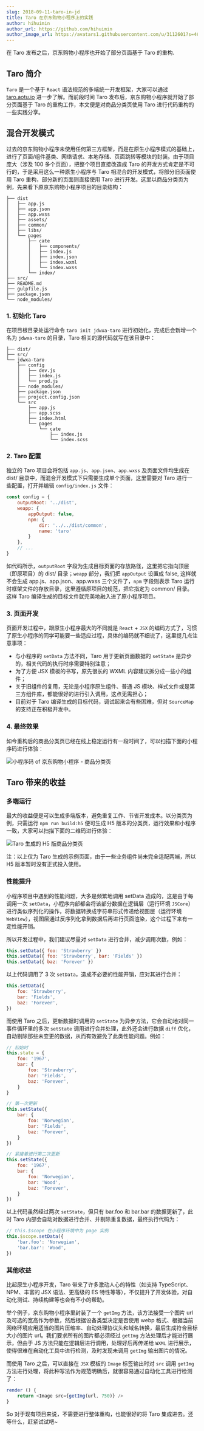 ```yaml
---
slug: 2018-09-11-taro-in-jd
title: Taro 在京东购物小程序上的实践
author: hihuimin
author_url: https://github.com/hihuimin
author_image_url: https://avatars1.githubusercontent.com/u/3112601?s=460&v=4
---
```


在 Taro 发布之后，京东购物小程序也开始了部分页面基于 Taro 的重构.

<!--truncate-->

## Taro 简介

`Taro` 是一个基于 `React` 语法规范的多端统一开发框架，大家可以通过 [taro.aotu.io](https://taro.aotu.io/) 进一步了解。而前段时间 Taro 发布后，京东购物小程序就开始了部分页面基于 Taro 的重构工作，本文便是对商品分类页使用 Taro 进行代码重构的一些实践分享。

## 混合开发模式

过去的京东购物小程序未使用任何第三方框架，而是在原生小程序模式的基础上，进行了页面/组件基类、网络请求、本地存储、页面跳转等模块的封装。由于项目庞大（涉及 100 多个页面），把整个项目直接改造成 Taro 的开发方式肯定是不可行的，于是采用这么一种原生小程序与 Taro 相混合的开发模式，将部分旧页面使用 Taro 重构，部分新的页面则直接使用 Taro 进行开发。这里以商品分类页为例，先来看下原京东购物小程序项目的目录结构：

```
├── dist
│   ├── app.js
│   ├── app.json
│   ├── app.wxss
│   ├── assets/
│   ├── common/
│   ├── libs/
│   └── pages
│       ├── cate
│       │   ├── components/
│       │   ├── index.js
│       │   ├── index.json
│       │   ├── index.wxml
│       │   └── index.wxss
│       └── index/
├── src/
├── README.md
├── gulpfile.js
├── package.json
└── node_modules/
```

### 1. 初始化 Taro

在项目根目录处运行命令 `taro init jdwxa-taro` 进行初始化，完成后会新增一个名为 `jdwxa-taro` 的目录，Taro 相关的源代码就写在该目录中：

```
├── dist/
├── src/
└── jdwxa-taro
    ├── config
    │   ├── dev.js
    │   ├── index.js
    │   └── prod.js
    ├── node_modules/
    ├── package.json
    ├── project.config.json
    └── src
        ├── app.js
        ├── app.scss
        ├── index.html
        └── pages
            └── cate
                ├── index.js
                └── index.scss
```

### 2. Taro 配置

独立的 Taro 项目会将包括 `app.js`、`app.json`、`app.wxss` 及页面文件均生成在 dist/ 目录中，而混合开发模式下只需要生成单个页面，这里需要对 Taro 进行一些配置，打开并编辑 `config/index.js` 文件：

``` js
const config = {
    outputRoot: '../dist',
    weapp: {
        appOutput: false,
        npm: {
            dir: '../../dist/common',
            name: 'taro'
        }
    },
    // ...
}
```

如代码所示，`outputRoot` 字段为生成目标页面的存放路径，这里把它指向顶层（即原项目）的 dist/ 目录；`weapp` 部分，我们把 `appOutput` 设置成 false, 这样就不会生成 app.js、app.json、app.wxss 三个文件了，`npm` 字段则表示 Taro 运行时框架文件的存放目录，这里遵循原项目的规范，把它指定为 common/ 目录。这样 Taro 编译生成的目标文件就完美地融入进了原小程序项目。

### 3. 页面开发

页面开发过程中，跟原生小程序最大的不同就是 `React` + `JSX` 的编码方式了，习惯了原生小程序的同学可能要一些适应过程，具体的编码就不细说了，这里提几点注意事项：

- 与小程序的 `setData` 方法不同，Taro 用于更新页面数据的 `setState` 是异步的，相关代码的执行时序需要特别注意；
- 为了方便 JSX 模板的书写，原先很长的 WXML 内容建议拆分成一些小的组件；
- 关于旧组件的复用，无论是小程序原生组件、普通 JS 模块、样式文件或是第三方组件库，都能很好的进行引入调用，这点无需担心；
- 目前对于 Taro 编译生成的目标代码，调试起来会有些困难，但对 `SourceMap` 的支持正在积极开发中。

### 4. 最终效果

如今重构后的商品分类页已经在线上稳定运行有一段时间了，可以扫描下面的小程序码进行体验：

![小程序码 of 京东购物小程序 - 商品分类页](https://img10.360buyimg.com/img/s360x360_jfs/t1/2914/23/355/264599/5b912565Ecd448c81/fd0362f0724e06e7.jpg)


## Taro 带来的收益

### 多端运行

最大的收益便是可以生成多端版本，避免重复工作、节省开发成本。以分类页为例，只需运行 `npm run build:h5` 便可生成 H5 版本的分类页，运行效果和小程序一致，大家可以扫描下面的二维码进行体验：

![Taro 生成的 H5 版商品分类页](https://storage.360buyimg.com/mtd/home/cate-taro-h51536239496540.png)

注：以上仅为 Taro 生成的示例页面，由于一些业务组件尚未完全适配两端，所以 H5 版本暂时没有正式投入使用。

### 性能提升

小程序项目中遇到的性能问题，大多是频繁地调用 setData 造成的，这是由于每调用一次 `setData`，小程序内部都会将该部分数据在逻辑层（运行环境 `JSCore`）进行类似序列化的操作，将数据转换成字符串形式传递给视图层（运行环境 `WebView`），视图层通过反序列化拿到数据后再进行页面渲染，这个过程下来有一定性能开销。

所以开发过程中，我们建议尽量对 `setData` 进行合并，减少调用次数，例如：

``` js
this.setData({ foo: 'Strawberry' })
this.setData({ foo: 'Strawberry', bar: 'Fields' })
this.setData({ baz: 'Forever' })
```

以上代码调用了 3 次 `setData`，造成不必要的性能开销，应对其进行合并：

``` js
this.setData({
    foo: 'Strawberry',
    bar: 'Fields',
    baz: 'Forever',
})
```

而使用 Taro 之后，更新数据时调用的 `setState` 为异步方法，它会自动地对同一事件循环里的多次 `setState` 调用进行合并处理，此外还会进行数据 `diff` 优化，自动剔除那些未变更的数据，从而有效避免了此类性能问题。例如：

``` js
// 初始时
this.state = {
    foo: '1967',
    bar: {
        foo: 'Strawberry',
        bar: 'Fields',
        baz: 'Forever',
    }
}

// 第一次更新
this.setState({
    bar: {
        foo: 'Norwegian',
        bar: 'Fields',
        baz: 'Forever',
    }
})

// 紧接着进行第二次更新
this.setState({
    foo: '1967',
    bar: {
        foo: 'Norwegian',
        bar: 'Wood',
        baz: 'Forever',
    }
})
```

以上代码虽然经过两次 `setState`，但只有 bar.foo 和 bar.bar 的数据更新了，此时 Taro 内部会自动对数据进行合并、并剔除重复数据，最终执行代码为：

``` js
// this.$scope 在小程序环境中为 page 实例
this.$scope.setData({
    'bar.foo': 'Norwegian',
    'bar.bar': 'Wood',
})
```

### 其他收益

比起原生小程序开发，Taro 带来了许多激动人心的特性（如支持 TypeScript、NPM、丰富的 JSX 语法、更高级的 ES 特性等等），不仅提升了开发体验，对自动化测试、持续构建等也会有不小的帮助。

举个例子，京东购物小程序里封装了一个 `getImg` 方法，该方法接受一个图片 url 及可选的宽高作为参数，然后根据设备类型决定是否使用 webp 格式、根据当前网络环境应用适当的图片压缩率、自动处理协议头和域名转换，最后生成符合目标大小的图片 url。我们要求所有的图片都必须经过 `getImg` 方法处理后才能进行展示，但由于 JS 方法只能在逻辑层进行调用，处理好后再传递给 `WXML` 进行展示，使得很难在自动化工具中进行检测，及时发现未调用 `getImg` 输出图片的情况。

而使用 Taro 之后，可以直接在 `JSX` 模板的 `Image` 标签输出时对 `src` 调用 `getImg` 方法进行处理，将此种写法作为规范明确后，就很容易通过自动化工具进行检测了：

``` js
render () {
    return <Image src={getImg(url, 750)} />
}
```

So 对于现有项目来说，不需要进行整体重构，也能很好的将 Taro 集成进去。还等什么，赶紧试试吧~
